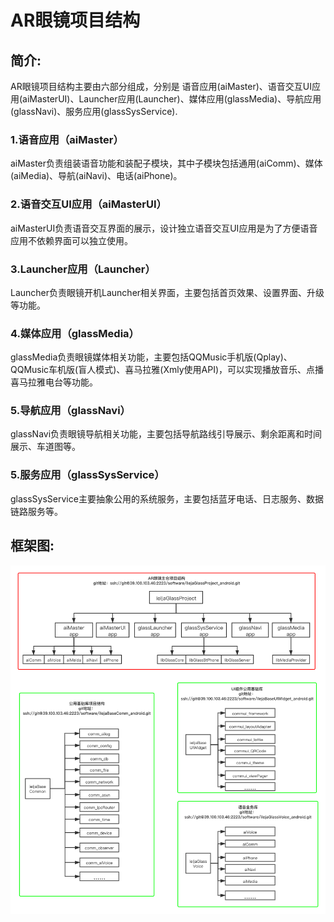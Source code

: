# AR眼镜项目结构

## 简介:
AR眼镜项目结构主要由六部分组成，分别是 语音应用(aiMaster)、语音交互UI应用(aiMasterUI)、Launcher应用(Launcher)、媒体应用(glassMedia)、导航应用(glassNavi)、服务应用(glassSysService).

### 1.语音应用（aiMaster）
aiMaster负责组装语音功能和装配子模块，其中子模块包括通用(aiComm)、媒体(aiMedia)、导航(aiNavi)、电话(aiPhone)。
### 2.语音交互UI应用（aiMasterUI）
aiMasterUI负责语音交互界面的展示，设计独立语音交互UI应用是为了方便语音应用不依赖界面可以独立使用。
### 3.Launcher应用（Launcher）
Launcher负责眼镜开机Launcher相关界面，主要包括首页效果、设置界面、升级等功能。
### 4.媒体应用（glassMedia）
glassMedia负责眼镜媒体相关功能，主要包括QQMusic手机版(Qplay)、QQMusic车机版(盲人模式)、喜马拉雅(Xmly使用API)，可以实现播放音乐、点播喜马拉雅电台等功能。
### 5.导航应用（glassNavi）
glassNavi负责眼镜导航相关功能，主要包括导航路线引导展示、剩余距离和时间展示、车道图等。
### 5.服务应用（glassSysService）
glassSysService主要抽象公用的系统服务，主要包括蓝牙电话、日志服务、数据链路服务等。


## 框架图:
![Image text](https://github.com/jiangfw/SocketConnect/blob/master/AR%E7%9C%BC%E9%95%9C%E9%A1%B9%E7%9B%AE%E7%BB%93%E6%9E%84.png)
